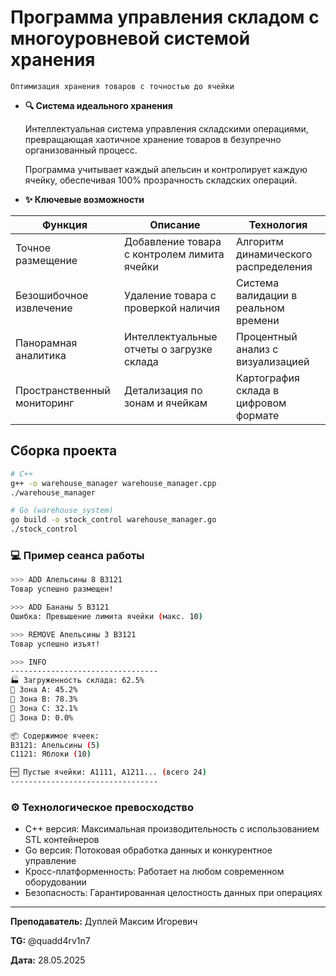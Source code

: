 # Программа управления складом с многоуровневой системой хранения

`Оптимизация хранения товаров с точностью до ячейки`

- **🔍 Система идеального хранения**

    Интеллектуальная система управления складскими  операциями, превращающая хаотичное хранение товаров в безупречно организованный процесс.

    Программа учитывает каждый апельсин и контролирует каждую ячейку, обеспечивая 100% прозрачность складских операций.

- **✨ Ключевые возможности**

| Функция | Описание | Технология |
|---------|----------|------------|
| Точное размещение | Добавление товара с контролем лимита ячейки | Алгоритм динамического распределения |
| Безошибочное извлечение | Удаление товара с проверкой наличия | Система валидации в реальном времени |
| Панорамная аналитика | Интеллектуальные отчеты о загрузке склада | Процентный анализ с визуализацией |
| Пространственный мониторинг | Детализация по зонам и ячейкам | Картография склада в цифровом формате |

## Сборка проекта

```bash
# C++
g++ -o warehouse_manager warehouse_manager.cpp
./warehouse_manager

# Go (warehouse_system)
go build -o stock_control warehouse_manager.go
./stock_control
```

### 💻 Пример сеанса работы

```bash
>>> ADD Апельсины 8 B3121
Товар успешно размещен!

>>> ADD Бананы 5 B3121
Ошибка: Превышение лимита ячейки (макс. 10)

>>> REMOVE Апельсины 3 B3121
Товар успешно изъят!

>>> INFO
---------------------------------
🏭 Загруженность склада: 62.5%  
🔷 Зона A: 45.2%  
🔷 Зона B: 78.3%  
🔷 Зона C: 32.1%  
🔷 Зона D: 0.0%  

📦 Содержимое ячеек:  
B3121: Апельсины (5)  
C1121: Яблоки (10)  

🆓 Пустые ячейки: A1111, A1211... (всего 24)
---------------------------------
```

### ⚙️ Технологическое превосходство

- C++ версия: Максимальная производительность с использованием STL контейнеров
- Go версия: Потоковая обработка данных и конкурентное управление
- Кросс-платформенность: Работает на любом современном оборудовании
- Безопасность: Гарантированная целостность данных при операциях

---

**Преподаватель:** Дуплей Максим Игоревич

**TG:** @quadd4rv1n7

**Дата:** 28.05.2025
